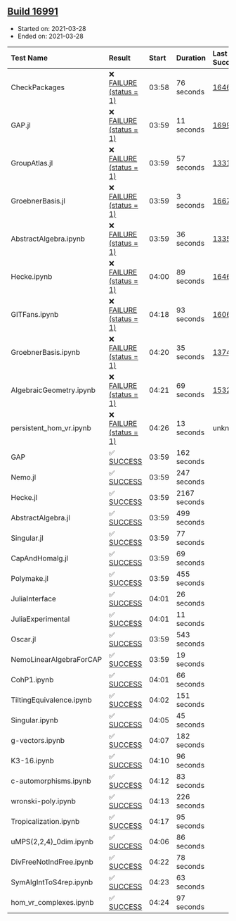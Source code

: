 ## [Build 16991](https://oscarci.mathematik.uni-kl.de/job/oscar/16991/)

* Started on: 2021-03-28
* Ended on: 2021-03-28

| Test Name    | Result | Start | Duration | Last Success | First Failure |
|:-------------|:-------|:------|:---------|:-------------|:--------------|
| CheckPackages | ❌ [FAILURE (status = 1)](https://oscarci.mathematik.uni-kl.de/job/oscar/16991/artifact/logs/build-16991/CheckPackages.log) | 03:58 | 76 seconds | [16463](https://oscarci.mathematik.uni-kl.de/job/oscar/16463/) | [16464](https://oscarci.mathematik.uni-kl.de/job/oscar/16464/) |
| GAP.jl | ❌ [FAILURE (status = 1)](https://oscarci.mathematik.uni-kl.de/job/oscar/16991/artifact/logs/build-16991/GAP.jl.log) | 03:59 | 11 seconds | [16990](https://oscarci.mathematik.uni-kl.de/job/oscar/16990/) | [16991](https://oscarci.mathematik.uni-kl.de/job/oscar/16991/) |
| GroupAtlas.jl | ❌ [FAILURE (status = 1)](https://oscarci.mathematik.uni-kl.de/job/oscar/16991/artifact/logs/build-16991/GroupAtlas.jl.log) | 03:59 | 57 seconds | [13311](https://oscarci.mathematik.uni-kl.de/job/oscar/13311/) | [13312](https://oscarci.mathematik.uni-kl.de/job/oscar/13312/) |
| GroebnerBasis.jl | ❌ [FAILURE (status = 1)](https://oscarci.mathematik.uni-kl.de/job/oscar/16991/artifact/logs/build-16991/GroebnerBasis.jl.log) | 03:59 | 3 seconds | [16676](https://oscarci.mathematik.uni-kl.de/job/oscar/16676/) | [16677](https://oscarci.mathematik.uni-kl.de/job/oscar/16677/) |
| AbstractAlgebra.ipynb | ❌ [FAILURE (status = 1)](https://oscarci.mathematik.uni-kl.de/job/oscar/16991/artifact/logs/build-16991/AbstractAlgebra.ipynb.log) | 03:59 | 36 seconds | [13355](https://oscarci.mathematik.uni-kl.de/job/oscar/13355/) | [13356](https://oscarci.mathematik.uni-kl.de/job/oscar/13356/) |
| Hecke.ipynb | ❌ [FAILURE (status = 1)](https://oscarci.mathematik.uni-kl.de/job/oscar/16991/artifact/logs/build-16991/Hecke.ipynb.log) | 04:00 | 89 seconds | [16463](https://oscarci.mathematik.uni-kl.de/job/oscar/16463/) | [16464](https://oscarci.mathematik.uni-kl.de/job/oscar/16464/) |
| GITFans.ipynb | ❌ [FAILURE (status = 1)](https://oscarci.mathematik.uni-kl.de/job/oscar/16991/artifact/logs/build-16991/GITFans.ipynb.log) | 04:18 | 93 seconds | [16068](https://oscarci.mathematik.uni-kl.de/job/oscar/16068/) | [16069](https://oscarci.mathematik.uni-kl.de/job/oscar/16069/) |
| GroebnerBasis.ipynb | ❌ [FAILURE (status = 1)](https://oscarci.mathematik.uni-kl.de/job/oscar/16991/artifact/logs/build-16991/GroebnerBasis.ipynb.log) | 04:20 | 35 seconds | [13748](https://oscarci.mathematik.uni-kl.de/job/oscar/13748/) | [13749](https://oscarci.mathematik.uni-kl.de/job/oscar/13749/) |
| AlgebraicGeometry.ipynb | ❌ [FAILURE (status = 1)](https://oscarci.mathematik.uni-kl.de/job/oscar/16991/artifact/logs/build-16991/AlgebraicGeometry.ipynb.log) | 04:21 | 69 seconds | [15322](https://oscarci.mathematik.uni-kl.de/job/oscar/15322/) | [15323](https://oscarci.mathematik.uni-kl.de/job/oscar/15323/) |
| persistent_hom_vr.ipynb | ❌ [FAILURE (status = 1)](https://oscarci.mathematik.uni-kl.de/job/oscar/16991/artifact/logs/build-16991/persistent_hom_vr.ipynb.log) | 04:26 | 13 seconds | unknown | unknown |
| GAP | ✅ [SUCCESS](https://oscarci.mathematik.uni-kl.de/job/oscar/16991/artifact/logs/build-16991/GAP.log) | 03:59 | 162 seconds |  |  |
| Nemo.jl | ✅ [SUCCESS](https://oscarci.mathematik.uni-kl.de/job/oscar/16991/artifact/logs/build-16991/Nemo.jl.log) | 03:59 | 247 seconds |  |  |
| Hecke.jl | ✅ [SUCCESS](https://oscarci.mathematik.uni-kl.de/job/oscar/16991/artifact/logs/build-16991/Hecke.jl.log) | 03:59 | 2167 seconds |  |  |
| AbstractAlgebra.jl | ✅ [SUCCESS](https://oscarci.mathematik.uni-kl.de/job/oscar/16991/artifact/logs/build-16991/AbstractAlgebra.jl.log) | 03:59 | 499 seconds |  |  |
| Singular.jl | ✅ [SUCCESS](https://oscarci.mathematik.uni-kl.de/job/oscar/16991/artifact/logs/build-16991/Singular.jl.log) | 03:59 | 77 seconds |  |  |
| CapAndHomalg.jl | ✅ [SUCCESS](https://oscarci.mathematik.uni-kl.de/job/oscar/16991/artifact/logs/build-16991/CapAndHomalg.jl.log) | 03:59 | 69 seconds |  |  |
| Polymake.jl | ✅ [SUCCESS](https://oscarci.mathematik.uni-kl.de/job/oscar/16991/artifact/logs/build-16991/Polymake.jl.log) | 03:59 | 455 seconds |  |  |
| JuliaInterface | ✅ [SUCCESS](https://oscarci.mathematik.uni-kl.de/job/oscar/16991/artifact/logs/build-16991/JuliaInterface.log) | 04:01 | 26 seconds |  |  |
| JuliaExperimental | ✅ [SUCCESS](https://oscarci.mathematik.uni-kl.de/job/oscar/16991/artifact/logs/build-16991/JuliaExperimental.log) | 04:01 | 11 seconds |  |  |
| Oscar.jl | ✅ [SUCCESS](https://oscarci.mathematik.uni-kl.de/job/oscar/16991/artifact/logs/build-16991/Oscar.jl.log) | 03:59 | 543 seconds |  |  |
| NemoLinearAlgebraForCAP | ✅ [SUCCESS](https://oscarci.mathematik.uni-kl.de/job/oscar/16991/artifact/logs/build-16991/NemoLinearAlgebraForCAP.log) | 03:59 | 19 seconds |  |  |
| CohP1.ipynb | ✅ [SUCCESS](https://oscarci.mathematik.uni-kl.de/job/oscar/16991/artifact/logs/build-16991/CohP1.ipynb.log) | 04:01 | 66 seconds |  |  |
| TiltingEquivalence.ipynb | ✅ [SUCCESS](https://oscarci.mathematik.uni-kl.de/job/oscar/16991/artifact/logs/build-16991/TiltingEquivalence.ipynb.log) | 04:02 | 151 seconds |  |  |
| Singular.ipynb | ✅ [SUCCESS](https://oscarci.mathematik.uni-kl.de/job/oscar/16991/artifact/logs/build-16991/Singular.ipynb.log) | 04:05 | 45 seconds |  |  |
| g-vectors.ipynb | ✅ [SUCCESS](https://oscarci.mathematik.uni-kl.de/job/oscar/16991/artifact/logs/build-16991/g-vectors.ipynb.log) | 04:07 | 182 seconds |  |  |
| K3-16.ipynb | ✅ [SUCCESS](https://oscarci.mathematik.uni-kl.de/job/oscar/16991/artifact/logs/build-16991/K3-16.ipynb.log) | 04:10 | 96 seconds |  |  |
| c-automorphisms.ipynb | ✅ [SUCCESS](https://oscarci.mathematik.uni-kl.de/job/oscar/16991/artifact/logs/build-16991/c-automorphisms.ipynb.log) | 04:12 | 83 seconds |  |  |
| wronski-poly.ipynb | ✅ [SUCCESS](https://oscarci.mathematik.uni-kl.de/job/oscar/16991/artifact/logs/build-16991/wronski-poly.ipynb.log) | 04:13 | 226 seconds |  |  |
| Tropicalization.ipynb | ✅ [SUCCESS](https://oscarci.mathematik.uni-kl.de/job/oscar/16991/artifact/logs/build-16991/Tropicalization.ipynb.log) | 04:17 | 95 seconds |  |  |
| uMPS(2,2,4)_0dim.ipynb | ✅ [SUCCESS](https://oscarci.mathematik.uni-kl.de/job/oscar/16991/artifact/logs/build-16991/uMPS-2-2-4-_0dim.ipynb.log) | 04:06 | 86 seconds |  |  |
| DivFreeNotIndFree.ipynb | ✅ [SUCCESS](https://oscarci.mathematik.uni-kl.de/job/oscar/16991/artifact/logs/build-16991/DivFreeNotIndFree.ipynb.log) | 04:22 | 78 seconds |  |  |
| SymAlgIntToS4rep.ipynb | ✅ [SUCCESS](https://oscarci.mathematik.uni-kl.de/job/oscar/16991/artifact/logs/build-16991/SymAlgIntToS4rep.ipynb.log) | 04:23 | 63 seconds |  |  |
| hom_vr_complexes.ipynb | ✅ [SUCCESS](https://oscarci.mathematik.uni-kl.de/job/oscar/16991/artifact/logs/build-16991/hom_vr_complexes.ipynb.log) | 04:24 | 97 seconds |  |  |
